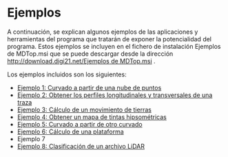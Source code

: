# Ejemplos

A continuación, se explican algunos ejemplos de las aplicaciones y herramientas del programa que tratarán de exponer la potencialidad del programa. Estos ejemplos se incluyen en el fichero de instalación Ejemplos de MDTop.msi que se puede descargar desde la dirección [http://download.digi21.net/Ejemplos de MDTop.msi](http://download.digi21.net/Ejemplos%20de%20MDTop.msi) .

Los ejemplos incluidos son los siguientes:

* [Ejemplo 1: Curvado a partir de una nube de puntos](ejemplo1.md)
* [Ejemplo 2: Obtener los perfiles longitudinales y transversales de una traza](ejemplo2.md)
* [Ejemplo 3: Cálculo de un movimiento de tierras](ejemplo3.md)
* [Ejemplo 4: Obtener un mapa de tintas hipsométricas](ejemplo4.md)
* [Ejemplo 5: Curvado a partir de otro curvado](ejemplo5.md)
* [Ejemplo 6: Cálculo de una plataforma](ejemplo-6-calculo-de-una-plataforma.md)
* Ejemplo 7
* [Ejemplo 8: Clasificación de un archivo LiDAR](ejemplo-8-clasificacion-de-un-archivo-lidar.md)

